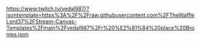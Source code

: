 https://www.twitch.tv/vedal987/?jsontemplate=https%3A%2F%2Fraw.githubusercontent.com%2FTheWaffleLord37%2FStream-Canvas-Templates%2Fmain%2Fvedal987%2Fr%20%E2%81%84%20place%20Bronies.json
